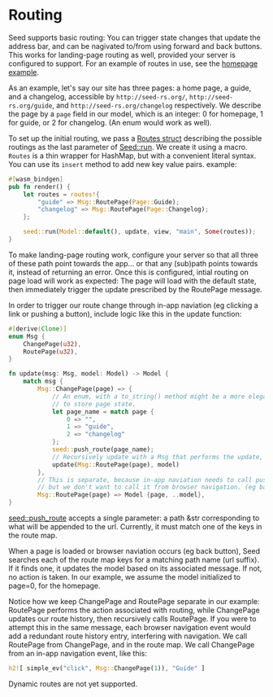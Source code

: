 # Routing
Seed supports basic routing: You can trigger state changes that update the address bar,
 and can be nagivated to/from using forward and back buttons. This works for landing-page
routing as well, provided your server is configured to support. For an example of routes in use,
see the [homepage example](https://github.com/David-OConnor/seed/tree/master/examples/homepage).
  
As an example, let's say our site has three pages:
a home page, a guide, and a changelog, accessible by `http://seed-rs.org/`, `http://seed-rs.org/guide`,
and `http://seed-rs.org/changelog` respectively. We describe the page by a `page`
field in our model, which is an integer: 0 for homepage, 1 for guide, or 2 for changelog.
(An enum would work as well). 

To set up the initial routing, we pass a [Routes struct](https://docs.rs/seed/0.1.10/seed/routing/struct.Routes.html)
 describing the possible routings
as the last parameter of [Seed::run](https://docs.rs/seed/0.1.8/seed/fn.run.html). We create
it using a macro. `Routes` is a thin wrapper for HashMap, but with a convenient
literal syntax. You can use its `insert` method to add new key value pairs.
example:
```rust
#[wasm_bindgen]
pub fn render() {
    let routes = routes!{
        "guide" => Msg::RoutePage(Page::Guide);
        "changelog" => Msg::RoutePage(Page::Changelog);
    };

    seed::run(Model::default(), update, view, "main", Some(routes));
}
```
To make landing-page routing work, configure your server so that all three of these path point towards the app...
or that any (sub)path points towards it, instead of returning an error. Once this is configured, intial 
routing on page load will work as expected: The page will load with the default state, then immediately 
trigger the update prescribed by the RoutePage message.

In order to trigger our route change through in-app naviation (eg clicking a link or pushing a button), include
logic like this in the update function:
```rust
#[derive(Clone)]
enum Msg {
    ChangePage(u32),
    RoutePage(u32),
}

fn update(msg: Msg, model: Model) -> Model {
    match msg {
        Msg::ChangePage(page) => {
            // An enum, with a to_string() method might be a more elegant way
            // to store page state.
            let page_name = match page {
                0 => "",
                1 => "guide",
                2 => "changelog"
            };
            seed::push_route(page_name);
            // Recursively update with a Msg that performs the update, but does not include seed::push_route
            update(Msg::RoutePage(page), model)
        },
        // This is separate, because in-app naviation needs to call push_route,
        // but we don't want to call it from browser navigation. (eg back button)
        Msg::RoutePage(page) => Model {page, ..model},
}
```
[seed::push_route](https://docs.rs/seed/0.1.8/seed/fn.push_route.html) accepts a single parameter:
a path &str corresponding to what will be appended to the url. Currently, it must match one of the
keys in the route map.

When a page is loaded or browser naviation occurs (eg back button), Seed searches each of the route map keys for 
a matching path name (url suffix). If it finds one,
it updates the model based on its associated message. If not, no action is taken. 
In our example, we assume the model initialized to page=0, for the homepage.

Notice how we keep ChangePage and RoutePage separate in our example: RoutePage performs
the action associated with routing, while ChangePage updates our route history, then
recursively calls RoutePage. If you were to attempt this in the same message, each
browser navigation event would add a redundant route history entry, interfering with navigation. We call
RoutePage from ChangePage, and in the route map. We call ChangePage from an in-app navigation event, like this:

```rust
h2![ simple_ev("click", Msg::ChangePage(1)), "Guide" ]
```

Dynamic routes are not yet supported.
